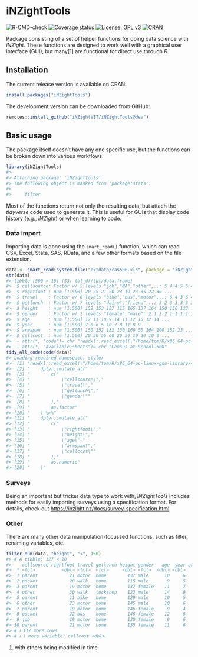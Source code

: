 
<!-- README.md is generated from README.Rmd. Please edit that file -->

# iNZightTools

![R-CMD-check](https://github.com/iNZightVIT/iNZightTools/workflows/R-CMD-check/badge.svg)
[![Coverage
status](https://codecov.io/gh/iNZightVIT/iNZightTools/branch/dev/graph/badge.svg)](https://codecov.io/github/iNZightVIT/iNZightTools?branch=dev)
[![License: GPL
v3](https://img.shields.io/badge/License-GPL%20v3-blue.svg)](http://www.gnu.org/licenses/gpl-3.0)
[![CRAN](https://www.r-pkg.org/badges/version/iNZightTools)](https://CRAN.R-project.org/package=iNZightTools)

Package consisting of a set of helper functions for doing data science
with *iNZight*. These functions are designed to work well with a
graphical user interface (GUI), but many\[1\] are functional for direct
use through *R*.

## Installation

The current release version is available on CRAN:

``` r
install.packages("iNZightTools")
```

The development version can be downloaded from GitHub:

``` r
remotes::install_github("iNZightVIT/iNZightTools@dev")
```

## Basic usage

The package itself doesn’t have any one specific use, but the functions
can be broken down into various workflows.

``` r
library(iNZightTools)
#> 
#> Attaching package: 'iNZightTools'
#> The following object is masked from 'package:stats':
#> 
#>     filter
```

Most of the functions return not only the resulting data, but attach the
*tidyverse* code used to generate it. This is useful for GUIs that
display code history (e.g., *iNZight*) or when learning to code.

### Data import

Importing data is done using the `smart_read()` function, which can read
CSV, Excel, Stata, SAS, RData, and a few other formats based on the file
extension.

``` r
data <- smart_read(system.file("extdata/cas500.xls", package = "iNZightTools"))
str(data)
#> tibble [500 × 10] (S3: tbl_df/tbl/data.frame)
#>  $ cellsource: Factor w/ 5 levels "job","NA","other",..: 5 4 4 5 5 4 4 5 4 3 ...
#>  $ rightfoot : num [1:500] 20 25 21 20 23 19 23 35 22 30 ...
#>  $ travel    : Factor w/ 6 levels "bike","bus","motor",..: 6 4 3 6 4 3 3 3 3 6 ...
#>  $ getlunch  : Factor w/ 7 levels "dairy","friend",..: 3 2 3 3 3 3 3 7 3 7 ...
#>  $ height    : num [1:500] 152 153 137 115 165 137 164 150 150 123 ...
#>  $ gender    : Factor w/ 2 levels "female","male": 2 1 2 2 1 1 1 1 1 2 ...
#>  $ age       : num [1:500] 12 11 10 9 14 11 12 15 12 14 ...
#>  $ year      : num [1:500] 7 6 6 5 10 7 8 11 8 9 ...
#>  $ armspan   : num [1:500] 150 152 132 130 160 50 164 100 152 23 ...
#>  $ cellcost  : num [1:500] 30 50 55 60 20 50 10 20 10 0 ...
#>  - attr(*, "code")= chr "readxl::read_excel(\"/home/tom/R/x86_64-pc-linux-gnu-library/4.2/iNZightTools/extdata/cas500.xls\") %>% dplyr::"| __truncated__
#>  - attr(*, "available.sheets")= chr "Census at School-500"
tidy_all_code(code(data))
#> Loading required namespace: styler
#>  [1] "readxl::read_excel(\"/home/tom/R/x86_64-pc-linux-gnu-library/4.2/iNZightTools/extdata/cas500.xls\") %>%"
#>  [2] "    dplyr::mutate_at("                                                                                  
#>  [3] "        c("                                                                                             
#>  [4] "            \"cellsource\","                                                                            
#>  [5] "            \"travel\","                                                                                
#>  [6] "            \"getlunch\","                                                                              
#>  [7] "            \"gender\""                                                                                 
#>  [8] "        ),"                                                                                             
#>  [9] "        as.factor"                                                                                      
#> [10] "    ) %>%"                                                                                              
#> [11] "    dplyr::mutate_at("                                                                                  
#> [12] "        c("                                                                                             
#> [13] "            \"rightfoot\","                                                                             
#> [14] "            \"height\","                                                                                
#> [15] "            \"age\","                                                                                   
#> [16] "            \"armspan\","                                                                               
#> [17] "            \"cellcost\""                                                                               
#> [18] "        ),"                                                                                             
#> [19] "        as.numeric"                                                                                     
#> [20] "    )"
```

### Surveys

Being an important but tricker data type to work with, *iNZightTools*
includes methods for easily importing surveys using a specification
format. For details, check out
<https://inzight.nz/docs/survey-specification.html>

### Other

There are many other data manipulation-focussed functions, such as
filter, renaming variables, etc.

``` r
filter_num(data, "height", "<", 150)
#> # A tibble: 127 × 10
#>    cellsource rightfoot travel getlunch height gender   age  year armspan
#>  * <fct>          <dbl> <fct>  <fct>     <dbl> <fct>  <dbl> <dbl>   <dbl>
#>  1 parent            21 motor  home        137 male      10     6     132
#>  2 pocket            20 walk   home        115 male       9     5     130
#>  3 parent            19 motor  home        137 female    11     7      50
#>  4 other             30 walk   tuckshop    123 male      14     9      23
#>  5 parent            11 bike   home        129 male      10     5     165
#>  6 other             23 motor  home        145 male      10     6     144
#>  7 parent            19 motor  home        146 female     9     4     140
#>  8 pocket            22 bus    home        146 female    12     8     136
#>  9 job               19 motor  home        130 female     9     6     130
#> 10 parent            21 motor  home        135 female    11     6     137
#> # ℹ 117 more rows
#> # ℹ 1 more variable: cellcost <dbl>
```

1.  with others being modified in time
